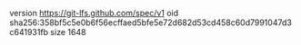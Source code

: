version https://git-lfs.github.com/spec/v1
oid sha256:358bf5c5e0b6f56ecffaed5bfe5e72d682d53cd458c60d7991047d3c641931fb
size 1648
